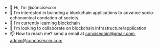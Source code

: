 - 👋 Hi, I’m @concisecoin
- 👀 I’m interested in buinding a blockchain applications to advance socio-echonomical condation of society.
- 🌱 I’m currently learning blockchain
- 💞️ I’m looking to collaborate on blockchain infrastructure/application
- 📫 How to reach me? send a email at concisecoin@gmail.com, admin@concosecoin.com

<!---
concisecoin/concisecoin is a ✨ special ✨ repository because its `README.md` (this file) appears on your GitHub profile.
You can click the Preview link to take a look at your changes.
--->
